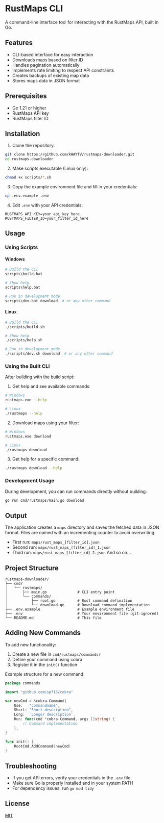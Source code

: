 # RustMaps CLI

A command-line interface tool for interacting with the RustMaps API, built in Go.

## Features

- CLI-based interface for easy interaction
- Downloads maps based on filter ID
- Handles pagination automatically
- Implements rate limiting to respect API constraints
- Creates backups of existing map data
- Stores maps data in JSON format

## Prerequisites

- Go 1.21 or higher
- RustMaps API key
- RustMaps filter ID

## Installation

1. Clone the repository:

```bash
git clone https://github.com/kWAYTV/rustmaps-downloader.git
cd rustmaps-downloader
```

2. Make scripts executable (Linux only):

```bash
chmod +x scripts/*.sh
```

3. Copy the example environment file and fill in your credentials:

```bash
cp .env.example .env
```

4. Edit `.env` with your API credentials:

```plaintext
RUSTMAPS_API_KEY=your_api_key_here
RUSTMAPS_FILTER_ID=your_filter_id_here
```

## Usage

### Using Scripts

#### Windows

```bash
# Build the CLI
scripts\build.bat

# Show help
scripts\help.bat

# Run in development mode
scripts\dev.bat download  # or any other command
```

#### Linux

```bash
# Build the CLI
./scripts/build.sh

# Show help
./scripts/help.sh

# Run in development mode
./scripts/dev.sh download  # or any other command
```

### Using the Built CLI

After building with the build script:

1. Get help and see available commands:

```bash
# Windows
rustmaps.exe --help

# Linux
./rustmaps --help
```

2. Download maps using your filter:

```bash
# Windows
rustmaps.exe download

# Linux
./rustmaps download
```

3. Get help for a specific command:

```bash
./rustmaps download --help
```

### Development Usage

During development, you can run commands directly without building:

```bash
go run cmd/rustmaps/main.go download
```

## Output

The application creates a `maps` directory and saves the fetched data in JSON format. Files are named with an incrementing counter to avoid overwriting:

- First run: `maps/rust_maps_[filter_id].json`
- Second run: `maps/rust_maps_[filter_id]_1.json`
- Third run: `maps/rust_maps_[filter_id]_2.json`
  And so on...

## Project Structure

```
rustmaps-downloader/
├── cmd/
│   └── rustmaps/
│       ├── main.go              # CLI entry point
│       └── commands/
│           ├── root.go          # Root command definition
│           └── download.go      # Download command implementation
├── .env.example                 # Example environment file
├── .env                         # Your environment file (git-ignored)
└── README.md                    # This file
```

## Adding New Commands

To add new functionality:

1. Create a new file in `cmd/rustmaps/commands/`
2. Define your command using cobra
3. Register it in the `init()` function

Example structure for a new command:

```go
package commands

import "github.com/spf13/cobra"

var newCmd = &cobra.Command{
    Use:   "commandname",
    Short: "Short description",
    Long:  `Longer description`,
    Run: func(cmd *cobra.Command, args []string) {
        // Command implementation
    },
}

func init() {
    RootCmd.AddCommand(newCmd)
}
```

## Troubleshooting

- If you get API errors, verify your credentials in the `.env` file
- Make sure Go is properly installed and in your system PATH
- For dependency issues, run `go mod tidy`

## License

[MIT](LICENSE)
